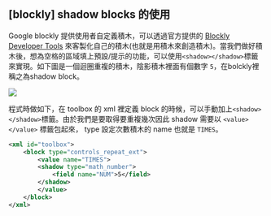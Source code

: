 ## [blockly] shadow blocks 的使用
Google blockly 提供使用者自定義積木，可以透過官方提供的 [Blockly Developer Tools](https://blockly-demo.appspot.com/static/demos/blockfactory/index.html#) 來客製化自己的積木(也就是用積木來創造積木)。當我們做好積木後，想為空格的區域填上預設/提示的功能，可以使用`<shadow></shadow>`標籤來實現。如下圖是一個迴圈重複的積木，陰影積木裡面有個數字 `5`，在bolckly裡稱之為shadow block。

![](https://i.imgur.com/5eSYAi5.png)


程式時做如下，在 toolbox 的 xml 裡定義 block 的時候，可以手動加上`<shadow></shadow>`標籤。由於我們是要取得要重複幾次因此 shadow 需要以 `<value></value>` 標籤包起來， type 設定次數積木的 name 也就是 `TIMES`。

```xml
<xml id="toolbox">
    <block type="controls_repeat_ext">
        <value name="TIMES">
        <shadow type="math_number">
            <field name="NUM">5</field>
        </shadow>
        </value>
    </block>
</xml>
```